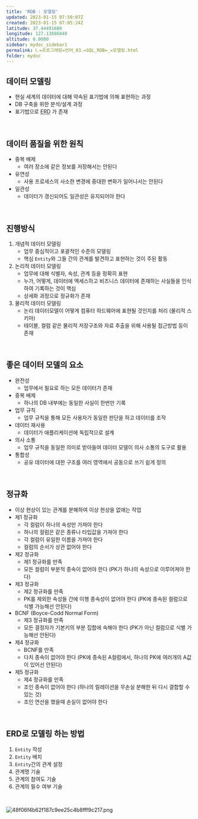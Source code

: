 ```yaml
---
title: 'RDB : 모델링'
updated: 2023-01-15 07:50:07Z
created: 2023-01-15 07:05:24Z
latitude: 37.44491680
longitude: 127.13886840
altitude: 0.0000
sidebar: mydoc_sidebar1
permalink: Ⅰ.=프로그래밍=언어_03.=SQL_RDB=_=모델링.html
folder: mydoc
---
```


## 데이터 모델링
- 현실 세계의 데이터에 대해 약속된 표기법에 의해 표현하는 과정
- DB 구축을 위한 분석/설계 과정
- 표기법으로 <abbr title="Entity Relationship Diagram">ERD</abbr> 가 존재
<br>

## 데이터 품질을 위한 원칙
- 중복 배제
	- 여러 장소에 같은 정보를 저장해서는 안된다
- 유연성
	- 사용 프로세스의 사소한 변경에 중대한 변화가 일어나서는 안된다
- 일관성
	- 데이터가 갱신되어도 일관성은 유지되어야 한다
<br>

## 진행방식
1. 개념적 데이터 모델링
	-	업무 중심적이고 포괄적인 수준의 모델링
	-	핵심 `Entity`와 그들 간의 관계를 발견하고 표현하는 것이 주된 활동
2. 논리적 데이터 모델링
	-	업무에 대해 식별자, 속성, 관계 등을 정확히 표현
	-	누가, 어떻게, 데이터에 엑세스하고 비즈니스 데이터에 존재하는 사실들을 인식하여 기록하는 것이 핵심
	-	상세화 과정으로 정규화가 존재
3. 물리적 데이터 모델링
	-	논리 데이터모델이 어떻게 컴퓨터 하드웨어에 표현될 것인지를 처리 (물리적 스키마)
	-	테이블, 컬럼 같은 물리적 저장구조와 자료 추출을 위해 사용될 접근방법 등이 존재
<br>

## 좋은 데이터 모델의 요소
- 완전성
	- 업무에서 필요로 하는 모든 데이터가 존재
- 중복 배제
	- 하나의 DB 내부에는 동일한 사실이 한번만 기록
- 업무 규칙
	- 업무 규칙을 통해 모든 사용자가 동일한 판단을 하고 데이터를 조작
- 데이터 재사용
	- 데이터가 애플리케이션에 독립적으로 설계
- 의사 소통
	- 업무 규칙을 동일한 의미로 받아들여 데이터 모델이 의사 소통의 도구로 활용
- 통합성
	- 공유 데이터에 대한 구조를 여러 영역에서 공동으로 쓰기 쉽게 정의
<br>

## 정규화
- 이상 현상이 있는 관계를 분해하여 이상 현상을 없애는 작업
- 제1 정규화
	- 각 컬럼이 하나의 속성만 가져야 한다
	- 하나의 컬럼은 같은 종류나 타입값을 가져야 한다
	- 각 컬럼이 유일한 이름을 가져야 한다
	- 컬럼의 순서가 상관 없어야 한다
- 제2 정규화
	- 제1 정규화를 만족
	- 모든 컬럼이 부분적 종속이 없어야 한다 (PK가 하나의 속성으로 이루어져야 한다)
- 제3 정규화
	- 제2 정규화를 만족
	- PK를 제외한 속성들 간에 이행 종속성이 없어야 한다 (PK에 종속된 컬럼으로 식별 가능해선 안된다)
- BCNF (Boyce-Codd Normal Form)
	- 제3 정규화를 만족
	- 모든 결정자가 기본키의 부분 집합에 속해야 한다 (PK가 아닌 컬럼으로 식별 가능해선 안된다)
- 제4 정규화
	- BCNF를 만족
	- 다치 종속이 없어야 한다 (PK에 종속된 A컬럼에서, 하나의 PK에 여러개의 A값이 있어선 안된다)
- 제5 정규화
	- 제4 정규화를 만족
	- 조인 종속이 없어야 한다 (하나의 릴레이션을 무손실 분해한 뒤 다시 결합할 수 있는 것)
	- 조인 연산을 했을때 손실이 없어야 한다
<br>

## ERD로 모델링 하는 방법
1. `Entity` 작성
2. `Entity` 배치
3. `Entity`간의 관계 설정
4. 관계명 기술
5. 관계의 참여도 기술
6. 관계의 필수 여부 기술
<br>

![48f06f4b62f187c9ee25c4b8fff9c217.png](../../resources/48f06f4b62f187c9ee25c4b8fff9c217.png)
